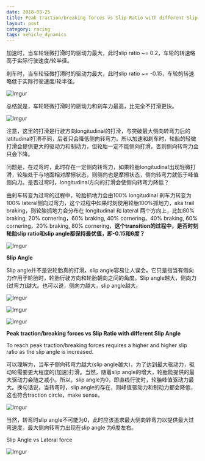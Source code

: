 ```yaml
---
date: 2018-08-25
title: Peak traction/breaking forces vs Slip Ratio with different Slip Angle
layout: post
category: racing
tags: vehicle_dynamics
---
```


加速时，当车轮轻微打滑时的驱动力最大，此时slip ratio ~= 0.2，车轮的转速略高于实际行驶速度/轮半径。

刹车时，当车轮轻微打滑时的驱动力最大，此时slip ratio ~= -0.15，车轮的转速略低于实际行驶速度/轮半径。

![Imgur](https://i.imgur.com/MEL8odC.png)

总结就是，车轮轻微打滑时的驱动力和刹车力最高，比完全不打滑更快。

![Imgur](https://i.imgur.com/frjawKL.jpg)

注意，这里的打滑是行驶方向longitudinal的打滑，与突破最大侧向转弯力后的latitudinal打滑不同，后者只会降低侧向转弯力。所以加速和刹车时，轮胎的轻微打滑会提供更大的驱动力和制动力，但轮胎一定不能侧向打滑，否则侧向转弯力会只会下降。

问题是，在过弯时，此时存在一定侧向转弯力，如果轮胎longitudinal出现轻微打滑，轮胎处于与地面相对摩擦状态，则侧向也是摩擦状态，侧向转弯力就低于峰值侧向力。是否过弯时，longitudinal方向的打滑会使侧向转弯力降低？

由刹车转变为过弯的过程中，轮胎抓地力会由100% longitudinal 刹车力转变为100% lateral侧向过弯力，这个过程中如果时刻使用轮胎100%抓地力，aka trail braking，则轮胎抓地力会分布在 longitudinal 和 lateral 两个方向上，比如80% braking, 20% cornering，60% braking, 40% cornering，40% braking, 60% cornering，20% braking, 80% cornering，**这个transition的过程中，是否时刻轮胎slip ratio和slip angle都保持最优值，即-0.15和6度？**

![Imgur](https://i.imgur.com/fsObfQt.jpg)

**Slip Angle**

Slip angle并不是说轮胎真的打滑。slip angle容易让人误会。它只是指当有侧向力作用于轮胎时，轮胎行驶方向和轮胎朝向之间的角度。Slip angle越大，侧向力(过弯力)越大。也可以说，侧向力越大，slip angle越大。

![Imgur](https://i.imgur.com/lrCLifq.jpg)

![Imgur](https://i.imgur.com/QtqYCxV.jpg)

![Imgur](https://i.imgur.com/YuSj9f2.jpg)

**Peak traction/breaking forces vs Slip Ratio with different Slip Angle**

To reach peak traction/breaking forces requires a higher and higher slip ratio as the slip angle is increased.

可以理解为，当车子侧向转弯力越大(slip angle越大)，为了达到最大驱动力，驱动轮需要更大程度的(加速)打滑。当然，随着slip angle的增大，轮胎能提供的最大驱动力会随之减小。所以，slip angle为0，即直线行驶时，轮胎峰值驱动力最大。换句话说，当转弯时，slip angle的存在，则峰值驱动力和制动力都会降低，这也符合traction circle，make sense。

![Imgur](https://i.imgur.com/mTicKwG.jpg)

当然，转弯时slip angle不可能为0，此时应该追求最大侧向转弯力以提供最大过弯速度，最大侧向转弯力出现在slip angle 为6度左右。

Slip Angle vs Lateral force

![Imgur](https://i.imgur.com/h47xfRP.jpg)